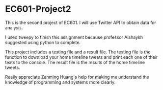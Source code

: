 # EC601-Project2

This is the second project of EC601. I will use Twitter API to obtain data for analysis.

I used tweepy to finish this assignment because professor Alshaykh suggested using python to complete.

This project includes a testing file and a result file. The testing file is the function to download your home timeline tweets and print each one of their texts to the console. The result file is the results of the home timeline tweets.

Really appreciate Zanming Huang's help for making me understand the knowledge of programming and systems more clearly.
